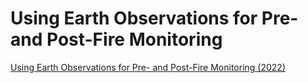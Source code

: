 
# Using Earth Observations for Pre- and Post-Fire Monitoring

[Using Earth Observations for Pre- and Post-Fire Monitoring (2022)](https://appliedsciences.nasa.gov/join-mission/training/english/arset-using-earth-observations-pre-and-post-fire-monitoring)
